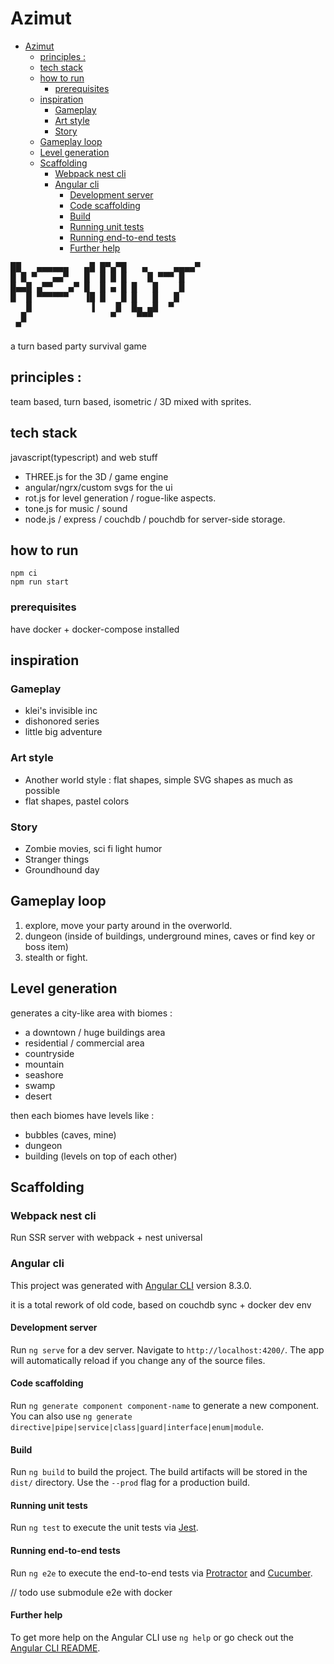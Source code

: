 # Azimut

<!-- @import "[TOC]" {cmd="toc" depthFrom=1 depthTo=6 orderedList=false} -->

<!-- code_chunk_output -->

- [Azimut](#azimut)
  - [principles :](#principles)
  - [tech stack](#tech-stack)
  - [how to run](#how-to-run)
    - [prerequisites](#prerequisites)
  - [inspiration](#inspiration)
    - [Gameplay](#gameplay)
    - [Art style](#art-style)
    - [Story](#story)
  - [Gameplay loop](#gameplay-loop)
  - [Level generation](#level-generation)
  - [Scaffolding](#scaffolding)
    - [Webpack nest cli](#webpack-nest-cli)
    - [Angular cli](#angular-cli)
      - [Development server](#development-server)
      - [Code scaffolding](#code-scaffolding)
      - [Build](#build)
      - [Running unit tests](#running-unit-tests)
      - [Running end-to-end tests](#running-end-to-end-tests)
      - [Further help](#further-help)

<!-- /code_chunk_output -->


<pre>
██   ▄▄▄▄▄▄   ▄█ █▀▄▀█   ▄     ▄▄▄▄▀ 
█ █ ▀   ▄▄▀   █  █ █ █    █ ▀▀▀ █    
█▄▄█ ▄▀▀   ▄▀ █  █ ▄ █ █   █    █    
█  █ ▀▀▀▀▀▀   ▐█ █   █ █   █   █     
   █           ▐    █  █▄ ▄█  ▀      
  █                ▀    ▀▀▀          
 ▀                                   
</pre>

a turn based party survival game

## principles :

team based, turn based, isometric / 3D mixed with sprites.

## tech stack

javascript(typescript) and web stuff

- THREE.js for the 3D / game engine 
- angular/ngrx/custom svgs for the ui
- rot.js for level generation / rogue-like aspects.
- tone.js for music / sound
- node.js / express / couchdb / pouchdb for server-side storage.

## how to run

    npm ci
    npm run start

### prerequisites

have docker + docker-compose installed

## inspiration

### Gameplay

- klei's invisible inc
- dishonored series
- little big adventure

### Art style

- Another world style : flat shapes, simple SVG shapes as much as possible
- flat shapes, pastel colors

### Story

- Zombie movies, sci fi light humor
- Stranger things
- Groundhound day

## Gameplay loop

1. explore, move your party around in the overworld.
2. dungeon (inside of buildings, underground mines, caves or find key or boss item)
3. stealth or fight.

## Level generation

generates a city-like area with biomes :

* a downtown / huge buildings area
* residential / commercial area
* countryside
* mountain
* seashore
* swamp
* desert

then each biomes have levels like :

* bubbles (caves, mine)
* dungeon
* building (levels on top of each other)

## Scaffolding

### Webpack nest cli

Run SSR server with webpack + nest universal

### Angular cli

This project was generated with [Angular CLI](https://github.com/angular/angular-cli) version 8.3.0.

it is a total rework of old code, based on couchdb sync + docker dev env

#### Development server

Run `ng serve` for a dev server. Navigate to `http://localhost:4200/`. The app will automatically reload if you change any of the source files.

#### Code scaffolding

Run `ng generate component component-name` to generate a new component. You can also use `ng generate directive|pipe|service|class|guard|interface|enum|module`.

#### Build

Run `ng build` to build the project. The build artifacts will be stored in the `dist/` directory. Use the `--prod` flag for a production build.

#### Running unit tests

Run `ng test` to execute the unit tests via [Jest](https://jestjs.io).

#### Running end-to-end tests

Run `ng e2e` to execute the end-to-end tests via [Protractor](http://www.protractortest.org/) and [Cucumber](https://cucumber.io/).

// todo use submodule e2e with docker

#### Further help

To get more help on the Angular CLI use `ng help` or go check out the [Angular CLI README](https://github.com/angular/angular-cli/blob/master/README.md).